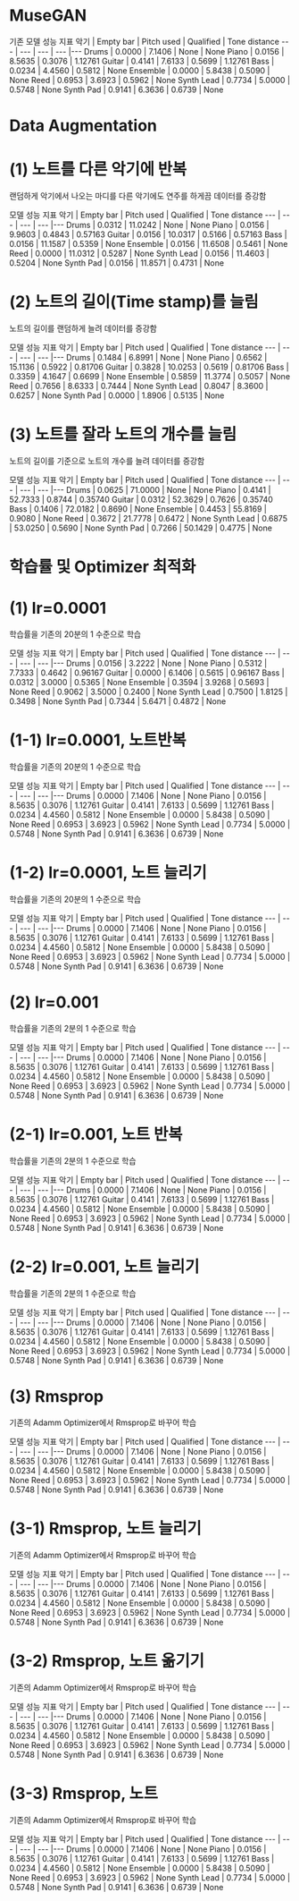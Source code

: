 # MuseGAN

기존 모델 성능 지표
악기 | Empty bar | Pitch used | Qualified | Tone distance
--- | --- | --- | --- |--- 
Drums | 0.0000 | 7.1406 | None | None
Piano | 0.0156 | 8.5635 | 0.3076 | 1.12761
Guitar | 0.4141 | 7.6133 | 0.5699 | 1.12761
Bass | 0.0234 | 4.4560 | 0.5812 | None
Ensemble | 0.0000 | 5.8438 | 0.5090 | None
Reed | 0.6953 | 3.6923 | 0.5962 | None
Synth Lead | 0.7734 | 5.0000 | 0.5748 | None
Synth Pad | 0.9141 | 6.3636 | 0.6739 | None

# Data Augmentation

# (1) 노트를 다른 악기에 반복
랜덤하게 악기에서 나오는 마디를 다른 악기에도 연주를 하게끔 데이터를 증강함

모델 성능 지표
악기 | Empty bar | Pitch used | Qualified | Tone distance
--- | --- | --- | --- |--- 
Drums | 0.0312 | 11.0242 | None | None
Piano | 0.0156 | 9.9603 | 0.4843 | 0.57163
Guitar | 0.0156 | 10.0317 | 0.5166 | 0.57163
Bass | 0.0156 | 11.1587 | 0.5359 | None
Ensemble | 0.0156 | 11.6508 | 0.5461 | None
Reed | 0.0000 | 11.0312 | 0.5287 | None
Synth Lead | 0.0156 | 11.4603 | 0.5204 | None
Synth Pad | 0.0156 | 11.8571 | 0.4731 | None

# (2) 노트의 길이(Time stamp)를 늘림
노트의 길이를 랜덤하게 늘려 데이터를 증강함

모델 성능 지표
악기 | Empty bar | Pitch used | Qualified | Tone distance
--- | --- | --- | --- |--- 
Drums | 0.1484 | 6.8991 | None | None
Piano | 0.6562 | 15.1136 | 0.5922 | 0.81706
Guitar | 0.3828 | 10.0253 | 0.5619 | 0.81706
Bass | 0.3359 | 4.1647 | 0.6699 | None
Ensemble | 0.5859 | 11.3774 | 0.5057 | None
Reed | 0.7656 | 8.6333 | 0.7444 | None
Synth Lead | 0.8047 | 8.3600 | 0.6257 | None
Synth Pad | 0.0000 | 1.8906 | 0.5135 | None

# (3) 노트를 잘라 노트의 개수를 늘림
노트의 길이를 기준으로 노트의 개수를 늘려 데이터를 증강함

모델 성능 지표
악기 | Empty bar | Pitch used | Qualified | Tone distance
--- | --- | --- | --- |--- 
Drums | 0.0625 | 71.0000 | None | None
Piano | 0.4141 | 52.7333 | 0.8744 | 0.35740
Guitar | 0.0312 | 52.3629 | 0.7626 | 0.35740
Bass | 0.1406 | 72.0182 | 0.8690 | None
Ensemble | 0.4453 | 55.8169 | 0.9080 | None
Reed | 0.3672 | 21.7778 | 0.6472 | None
Synth Lead | 0.6875 | 53.0250 | 0.5690 | None
Synth Pad | 0.7266 | 50.1429 | 0.4775 | None

# 학습률 및 Optimizer 최적화

# (1) lr=0.0001
학습률을 기존의 20분의 1 수준으로 학습

모델 성능 지표
악기 | Empty bar | Pitch used | Qualified | Tone distance
--- | --- | --- | --- |--- 
Drums | 0.0156 | 3.2222 | None | None
Piano | 0.5312 | 7.7333 | 0.4642 | 0.96167
Guitar | 0.0000 | 6.1406 | 0.5615 | 0.96167
Bass | 0.0312 | 3.0000 | 0.5365 | None
Ensemble | 0.3594 | 3.9268 | 0.5693 | None
Reed | 0.9062 | 3.5000 | 0.2400 | None
Synth Lead | 0.7500 | 1.8125 | 0.3498 | None
Synth Pad | 0.7344 | 5.6471 | 0.4872 | None

# (1-1) lr=0.0001, 노트반복
학습률을 기존의 20분의 1 수준으로 학습

모델 성능 지표
악기 | Empty bar | Pitch used | Qualified | Tone distance
--- | --- | --- | --- |--- 
Drums | 0.0000 | 7.1406 | None | None
Piano | 0.0156 | 8.5635 | 0.3076 | 1.12761
Guitar | 0.4141 | 7.6133 | 0.5699 | 1.12761
Bass | 0.0234 | 4.4560 | 0.5812 | None
Ensemble | 0.0000 | 5.8438 | 0.5090 | None
Reed | 0.6953 | 3.6923 | 0.5962 | None
Synth Lead | 0.7734 | 5.0000 | 0.5748 | None
Synth Pad | 0.9141 | 6.3636 | 0.6739 | None


# (1-2) lr=0.0001, 노트 늘리기
학습률을 기존의 20분의 1 수준으로 학습

모델 성능 지표
악기 | Empty bar | Pitch used | Qualified | Tone distance
--- | --- | --- | --- |--- 
Drums | 0.0000 | 7.1406 | None | None
Piano | 0.0156 | 8.5635 | 0.3076 | 1.12761
Guitar | 0.4141 | 7.6133 | 0.5699 | 1.12761
Bass | 0.0234 | 4.4560 | 0.5812 | None
Ensemble | 0.0000 | 5.8438 | 0.5090 | None
Reed | 0.6953 | 3.6923 | 0.5962 | None
Synth Lead | 0.7734 | 5.0000 | 0.5748 | None
Synth Pad | 0.9141 | 6.3636 | 0.6739 | None

# (2) lr=0.001
학습률을 기존의 2분의 1 수준으로 학습

모델 성능 지표
악기 | Empty bar | Pitch used | Qualified | Tone distance
--- | --- | --- | --- |--- 
Drums | 0.0000 | 7.1406 | None | None
Piano | 0.0156 | 8.5635 | 0.3076 | 1.12761
Guitar | 0.4141 | 7.6133 | 0.5699 | 1.12761
Bass | 0.0234 | 4.4560 | 0.5812 | None
Ensemble | 0.0000 | 5.8438 | 0.5090 | None
Reed | 0.6953 | 3.6923 | 0.5962 | None
Synth Lead | 0.7734 | 5.0000 | 0.5748 | None
Synth Pad | 0.9141 | 6.3636 | 0.6739 | None

# (2-1) lr=0.001, 노트 반복
학습률을 기존의 2분의 1 수준으로 학습

모델 성능 지표
악기 | Empty bar | Pitch used | Qualified | Tone distance
--- | --- | --- | --- |--- 
Drums | 0.0000 | 7.1406 | None | None
Piano | 0.0156 | 8.5635 | 0.3076 | 1.12761
Guitar | 0.4141 | 7.6133 | 0.5699 | 1.12761
Bass | 0.0234 | 4.4560 | 0.5812 | None
Ensemble | 0.0000 | 5.8438 | 0.5090 | None
Reed | 0.6953 | 3.6923 | 0.5962 | None
Synth Lead | 0.7734 | 5.0000 | 0.5748 | None
Synth Pad | 0.9141 | 6.3636 | 0.6739 | None

# (2-2) lr=0.001, 노트 늘리기
학습률을 기존의 2분의 1 수준으로 학습

모델 성능 지표
악기 | Empty bar | Pitch used | Qualified | Tone distance
--- | --- | --- | --- |--- 
Drums | 0.0000 | 7.1406 | None | None
Piano | 0.0156 | 8.5635 | 0.3076 | 1.12761
Guitar | 0.4141 | 7.6133 | 0.5699 | 1.12761
Bass | 0.0234 | 4.4560 | 0.5812 | None
Ensemble | 0.0000 | 5.8438 | 0.5090 | None
Reed | 0.6953 | 3.6923 | 0.5962 | None
Synth Lead | 0.7734 | 5.0000 | 0.5748 | None
Synth Pad | 0.9141 | 6.3636 | 0.6739 | None

# (3) Rmsprop
기존의 Adamm Optimizer에서 Rmsprop로 바꾸어 학습

모델 성능 지표
악기 | Empty bar | Pitch used | Qualified | Tone distance
--- | --- | --- | --- |--- 
Drums | 0.0000 | 7.1406 | None | None
Piano | 0.0156 | 8.5635 | 0.3076 | 1.12761
Guitar | 0.4141 | 7.6133 | 0.5699 | 1.12761
Bass | 0.0234 | 4.4560 | 0.5812 | None
Ensemble | 0.0000 | 5.8438 | 0.5090 | None
Reed | 0.6953 | 3.6923 | 0.5962 | None
Synth Lead | 0.7734 | 5.0000 | 0.5748 | None
Synth Pad | 0.9141 | 6.3636 | 0.6739 | None

# (3-1) Rmsprop, 노트 늘리기
기존의 Adamm Optimizer에서 Rmsprop로 바꾸어 학습

모델 성능 지표
악기 | Empty bar | Pitch used | Qualified | Tone distance
--- | --- | --- | --- |--- 
Drums | 0.0000 | 7.1406 | None | None
Piano | 0.0156 | 8.5635 | 0.3076 | 1.12761
Guitar | 0.4141 | 7.6133 | 0.5699 | 1.12761
Bass | 0.0234 | 4.4560 | 0.5812 | None
Ensemble | 0.0000 | 5.8438 | 0.5090 | None
Reed | 0.6953 | 3.6923 | 0.5962 | None
Synth Lead | 0.7734 | 5.0000 | 0.5748 | None
Synth Pad | 0.9141 | 6.3636 | 0.6739 | None

# (3-2) Rmsprop, 노트 옮기기
기존의 Adamm Optimizer에서 Rmsprop로 바꾸어 학습

모델 성능 지표
악기 | Empty bar | Pitch used | Qualified | Tone distance
--- | --- | --- | --- |--- 
Drums | 0.0000 | 7.1406 | None | None
Piano | 0.0156 | 8.5635 | 0.3076 | 1.12761
Guitar | 0.4141 | 7.6133 | 0.5699 | 1.12761
Bass | 0.0234 | 4.4560 | 0.5812 | None
Ensemble | 0.0000 | 5.8438 | 0.5090 | None
Reed | 0.6953 | 3.6923 | 0.5962 | None
Synth Lead | 0.7734 | 5.0000 | 0.5748 | None
Synth Pad | 0.9141 | 6.3636 | 0.6739 | None

# (3-3) Rmsprop, 노트 
기존의 Adamm Optimizer에서 Rmsprop로 바꾸어 학습

모델 성능 지표
악기 | Empty bar | Pitch used | Qualified | Tone distance
--- | --- | --- | --- |--- 
Drums | 0.0000 | 7.1406 | None | None
Piano | 0.0156 | 8.5635 | 0.3076 | 1.12761
Guitar | 0.4141 | 7.6133 | 0.5699 | 1.12761
Bass | 0.0234 | 4.4560 | 0.5812 | None
Ensemble | 0.0000 | 5.8438 | 0.5090 | None
Reed | 0.6953 | 3.6923 | 0.5962 | None
Synth Lead | 0.7734 | 5.0000 | 0.5748 | None
Synth Pad | 0.9141 | 6.3636 | 0.6739 | None
